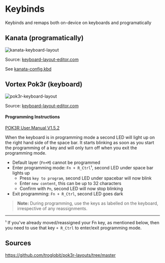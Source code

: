 # Keybinds
Keybinds and remaps both on-device on keyboards and programatically


## Kanata (programatically)
![kanata-keyboard-layout](https://github.com/user-attachments/assets/a03629fb-3da6-440f-ba0f-9645f636a1a5)

Source: [keyboard-layout-editor.com](https://www.keyboard-layout-editor.com/##@_name=Pok3r%20Layer%203%20for%20Windows&author=davidjenni&notes=See%20%5Bgithub%5D(https%2F:%2F%2F%2F%2Fgithub.com%2F%2Fdavidjenni%2F%2Fpok3r-layouts)%3B&@_c=%233c4041&t=%23aba18b&p=DCS&a:7%3B&=Esc%0A%0A%0A%0A%60%20~&_a:4%3B&=!%0A1%0A%0A%0AF1&=%22%0A2%0A%2F@%0A%0AF2&=%23%0A3%0A%0A%0AF3&=%C2%A4%0A4%0A$%0A%0AF4&=%25%0A5%0A%0A%0AF5&=%2F&%0A6%0A%0A%0AF6&=%2F%2F%0A7%0A%7B%0A%0AF7&=(%0A8%0A%5B%0A%0AF8&=)%0A9%0A%5D%0A%0AF9&=%2F=%0A0%0A%7D%0A%0AF10&=%3F%0A+%0A%5C%0A%0AF11&=%60%0A%C2%B4%0A%0A%0AF12&_w:2%3B&=%0ABackspace%0A%0A%0ADel%3B&@_w:1.5%3B&=%0ATab&_c=%23c7c3b5&t=%23ba1312%3B&=Q%0A%0A%0A%0ACS-Tab&=W%0A%0A%0A%0A%E2%86%91&=E%0A%0A%0A%0AC-Tab&=R%0A%0A%0A%0ABackspace&_c=%233c4041&t=%23aba18b%3B&=T%0A%0A%0A%0A15ms&=Y%0A%0A%0A%0ACal&=U%0A%0A%0A%0APgUp&=I%0A%0A%0A%0AHome&=O%0A%0A%0A%0APgDn&=P%0A%0A%0A%0APrtSc&=%C3%85%0A%0A%0A%0AScrlk&=%5E%0A%C2%A8%0A~%0A%0APause&_x:0.25&w:1.25&h:2&w2:1.5&h2:1&x2:-0.25%3B&=Enter%3B&@_c=%23c7c3b5&t=%23ba1312&w:1.25&w2:1.75%3B&=Esc%0AFn%20(hold)&_x:0.5%3B&=A%0A%0A%0A%0A%E2%86%90&=S%0A%0A%0A%0A%E2%86%93&=D%0A%0A%0A%0A%E2%86%92&=F%0A%0A%0A%0AEnter&_c=%233c4041&t=%23aba18b%3B&=G%0A%0A%0A%0A0.1s&_c=%23c7c3b5&t=%23ba1312%3B&=H%0A%0A%0A%0AHome&_c=%233c4041&t=%23aba18b%3B&=J%0A%0A%0A%0ADown&=K%0A%0A%0A%0AUp&=L%0A%0A%0A%0ARight&=%C3%96%0A%0A%0A%0AIns&=%C3%84%0A%0A%0A%0ADel&=*%0A'%0A%0A%0ADel%3B&@_w:1.25%3B&=%0AShift&=%3E%0A%3C%0A%0A%0A%0A%0A%0A%0A%0A%0A%7C&=Z&=X&=C&_c=%23c7c3b5&t=%23ba1312%3B&=V%0A%0A%0A%0AWC%20%E2%86%90&=B%0A%0A%0A%0AWC%20%E2%86%92&=N%0A%0A%0A%0AEnd&_c=%233c4041&t=%23aba18b%3B&=M%0A%0A%0A%0ADefault&=%2F%3B%0A,%0A%0A%0ALayer%202&=%2F:%0A.%0A%0A%0ALayer%203&=%2F_%0A-%0A%0A%0ALayer%204&_w:2.75%3B&=%0AShift%3B&@_w:1.25%3B&=%0ACtrl&_w:1.25%3B&=%0AWin&_w:1.25%3B&=%0AAlt&_c=%23c7c3b5&t=%23ba1312&p=DCS%20SPACE&a:7&w:6.25%3B&=%0A%0A%0A%0ACtrl+P&_c=%233c4041&t=%23aba18b&p=DCS&a:4&w:1.25%3B&=%0AAlt&_w:1.25%3B&=%0AFn&_w:1.25%3B&=%0APn&_w:1.25%3B&=%0ACtrl)

See [kanata-config.kbd](https://github.com/lukasbergman/keybinds/blob/main/kanata-config.kbd)


## Vortex Pok3r (keyboard)
![pok3r-keyboard-layout](https://github.com/user-attachments/assets/2c415eb3-31f5-4712-9bbf-551df70776e9)

Source: [keyboard-layout-editor.com](https://www.keyboard-layout-editor.com/##@_name=Pok3r%20Layer%203%20for%20Windows&author=davidjenni&notes=See%20%5Bgithub%5D(https%2F:%2F%2F%2F%2Fgithub.com%2F%2Fdavidjenni%2F%2Fpok3r-layouts)%3B&@_c=%233c4041&t=%23aba18b&p=DCS&a:7%3B&=Esc%0A%0A%0A%0A%60%20~&_a:4%3B&=!%0A1%0A%0A%0AF1&=%22%0A2%0A%2F@%0A%0AF2&=%23%0A3%0A%0A%0AF3&=%C2%A4%0A4%0A$%0A%0AF4&=%25%0A5%0A%0A%0AF5&=%2F&%0A6%0A%0A%0AF6&=%2F%2F%0A7%0A%7B%0A%0AF7&=(%0A8%0A%5B%0A%0AF8&=)%0A9%0A%5D%0A%0AF9&=%2F=%0A0%0A%7D%0A%0AF10&=%3F%0A+%0A%5C%0A%0AF11&=%60%0A%C2%B4%0A%0A%0AF12&_w:2%3B&=%0ABackspace%0A%0A%0ADel%3B&@_w:1.5%3B&=%0ATab&_c=%23c7c3b5&t=%23ba1312%3B&=Q%0A%0A%0A%0APgUp&=W%0A%0A%0A%0A%0A%0A%0A%0A%0A%0A%E2%86%91&=E%0A%0A%0A%0APgDn&_c=%233c4041&t=%23aba18b%3B&=R%0A%0A%0A%0AReset&=T%0A%0A%0A%0A15ms&=Y%0A%0A%0A%0ACal&=U%0A%0A%0A%0APgUp&=I%0A%0A%0A%0AHome&=O%0A%0A%0A%0APgDn&=P%0A%0A%0A%0APrtSc&=%C3%85%0A%0A%0A%0AScrlk&=%5E%0A%C2%A8%0A~%0A%0APause&_x:0.25&w:1.25&h:2&w2:1.5&h2:1&x2:-0.25%3B&=Enter%3B&@_c=%23c7c3b5&t=%23ba1312&w:1.25&w2:1.75%3B&=%0AFn&_x:0.5%3B&=A%0A%0A%0A%0A%0A%0A%0A%0A%0A%0A%E2%86%90&=S%0A%0A%0A%0A%0A%0A%0A%0A%0A%0A%E2%86%93&=D%0A%0A%0A%0A%0A%0A%0A%0A%0A%0A%E2%86%92&=F%0A%0A%0A%0AEnter&_c=%233c4041&t=%23aba18b%3B&=G%0A%0A%0A%0A0.1s&_c=%23c7c3b5&t=%23ba1312%3B&=H%0A%0A%0A%0AHome&_c=%233c4041&t=%23aba18b%3B&=J%0A%0A%0A%0ADown&=K%0A%0A%0A%0AUp&=L%0A%0A%0A%0ARight&=%C3%96%0A%0A%0A%0AIns&=%C3%84%0A%0A%0A%0ADel&=*%0A'%0A%0A%0ADel%3B&@_w:1.25%3B&=%0AShift&=%3E%0A%3C%0A%0A%0A%0A%0A%0A%0A%0A%0A%7C&=Z&=X&=C&=V&=B%0A%0A%0A%0APgUp&_c=%23c7c3b5&t=%23ba1312%3B&=N%0A%0A%0A%0AEnd&_c=%233c4041&t=%23aba18b%3B&=M%0A%0A%0A%0ADefault&=%2F%3B%0A,%0A%0A%0ALayer%202&=%2F:%0A.%0A%0A%0ALayer%203&=%2F_%0A-%0A%0A%0ALayer%204&_w:2.75%3B&=%0AShift%3B&@_w:1.25%3B&=%0ACtrl&_w:1.25%3B&=%0AWin&_w:1.25%3B&=%0AAlt&_p=DCS%20SPACE&a:7&w:6.25%3B&=&_p=DCS&a:4&w:1.25%3B&=%0AAlt&_w:1.25%3B&=%0AFn&_w:1.25%3B&=%0APn&_w:1.25%3B&=%0ACtrl)
#### Programming Instructions
[POK3R User.Manual V1.5.2](https://github.com/user-attachments/files/20754173/POK3R.User.Manual.V1.5.2.pdf)

When the keyboard is in programming mode a second LED will light up on
the right hand side of the space bar.  It starts blinking as soon as you
start the programming of a key and will only turn off when you exit the
programming mode.

- Default layer (`Fn+M`) cannot be programmed
- Enter programming mode: `Fn + R_Ctrl`¹, second LED under space bar lights up
  - Press `key to program`, second LED under spacebar will now blink
  - Enter `new content`, this can be up to 32 characters
  - Confirm with `Pn`, second LED will now stop blinking
- Exit programming: `Fn + R_Ctrl`, second LED goes dark

> **Note:** During programming, use the keys as labelled on the
> keyboard, irrespective of any reassignments.

____
¹ If you've already moved/reassigned your Fn key, as mentioned below, then you
  need to use that key `+ R_Ctrl` to enter/exit programming mode.



  ## Sources 
  https://github.com/troglobit/pok3r-layouts/tree/master
